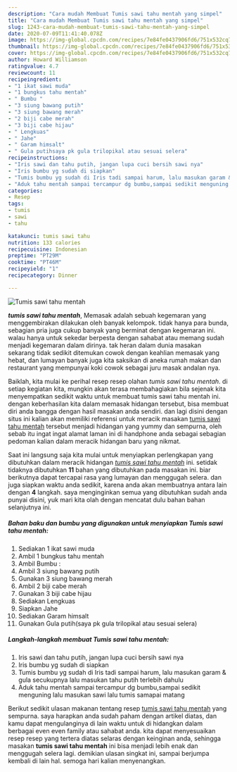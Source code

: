 ```yaml
---
description: "Cara mudah Membuat Tumis sawi tahu mentah yang simpel"
title: "Cara mudah Membuat Tumis sawi tahu mentah yang simpel"
slug: 1243-cara-mudah-membuat-tumis-sawi-tahu-mentah-yang-simpel
date: 2020-07-09T11:41:40.078Z
image: https://img-global.cpcdn.com/recipes/7e84fe0437906fd6/751x532cq70/tumis-sawi-tahu-mentah-foto-resep-utama.jpg
thumbnail: https://img-global.cpcdn.com/recipes/7e84fe0437906fd6/751x532cq70/tumis-sawi-tahu-mentah-foto-resep-utama.jpg
cover: https://img-global.cpcdn.com/recipes/7e84fe0437906fd6/751x532cq70/tumis-sawi-tahu-mentah-foto-resep-utama.jpg
author: Howard Williamson
ratingvalue: 4.7
reviewcount: 11
recipeingredient:
- "1 ikat sawi muda"
- "1 bungkus tahu mentah"
- " Bumbu "
- "3 siung bawang putih"
- "3 siung bawang merah"
- "2 biji cabe merah"
- "3 biji cabe hijau"
- " Lengkuas"
- " Jahe"
- " Garam himsalt"
- " Gula putihsaya pk gula trilopikal atau sesuai selera"
recipeinstructions:
- "Iris sawi dan tahu putih, jangan lupa cuci bersih sawi nya"
- "Iris bumbu yg sudah di siapkan"
- "Tumis bumbu yg sudah di Iris tadi sampai harum, lalu masukan garam &amp; gula secukupnya lalu masukan tahu putih terlebih dahulu"
- "Aduk tahu mentah sampai tercampur dg bumbu,sampai sedikit menguning lalu masukan sawi lalu tumis samapai matang"
categories:
- Resep
tags:
- tumis
- sawi
- tahu

katakunci: tumis sawi tahu 
nutrition: 133 calories
recipecuisine: Indonesian
preptime: "PT29M"
cooktime: "PT46M"
recipeyield: "1"
recipecategory: Dinner

---
```



![Tumis sawi tahu mentah](https://img-global.cpcdn.com/recipes/7e84fe0437906fd6/751x532cq70/tumis-sawi-tahu-mentah-foto-resep-utama.jpg)

<b><i>tumis sawi tahu mentah</i></b>, Memasak adalah sebuah kegemaran yang menggembirakan dilakukan oleh banyak kelompok. tidak hanya para bunda, sebagian pria juga cukup banyak yang berminat dengan kegemaran ini. walau hanya untuk sekedar berpesta dengan sahabat atau memang sudah menjadi kegemaran dalam dirinya. tak heran dalam dunia masakan sekarang tidak sedikit ditemukan cowok dengan keahlian memasak yang hebat, dan lumayan banyak juga kita saksikan di aneka rumah makan dan restaurant yang mempunyai koki cowok sebagai juru masak andalan nya.

Baiklah, kita mulai ke perihal resep resep olahan <i>tumis sawi tahu mentah</i>. di setiap kegiatan kita, mungkin akan terasa membahagiakan bila sejenak kita menyempatkan sedikit waktu untuk membuat tumis sawi tahu mentah ini. dengan keberhasilan kita dalam memasak hidangan tersebut, bisa membuat diri anda bangga dengan hasil masakan anda sendiri. dan lagi disini dengan situs ini kalian akan memiliki referensi untuk meracik masakan <u>tumis sawi tahu mentah</u> tersebut menjadi hidangan yang yummy dan sempurna, oleh sebab itu ingat ingat alamat laman ini di handphone anda sebagai sebagian pedoman kalian dalam meracik hidangan baru yang nikmat.




Saat ini langsung saja kita mulai untuk menyiapkan perlengkapan yang dibutuhkan dalam meracik hidangan <u><i>tumis sawi tahu mentah</i></u> ini. setidak tidaknya dibutuhkan <b>11</b> bahan yang dibutuhkan pada masakan ini. biar berikutnya dapat tercapai rasa yang lumayan dan menggugah selera. dan juga siapkan waktu anda sedikit, karena anda akan membuatnya antara lain dengan <b>4</b> langkah. saya menginginkan semua yang dibutuhkan sudah anda punyai disini, yuk mari kita olah dengan mencatat dulu bahan bahan selanjutnya ini.

<!--inarticleads1-->

##### Bahan baku dan bumbu yang digunakan untuk menyiapkan Tumis sawi tahu mentah:

1. Sediakan 1 ikat sawi muda
1. Ambil 1 bungkus tahu mentah
1. Ambil  Bumbu :
1. Ambil 3 siung bawang putih
1. Gunakan 3 siung bawang merah
1. Ambil 2 biji cabe merah
1. Gunakan 3 biji cabe hijau
1. Sediakan  Lengkuas
1. Siapkan  Jahe
1. Sediakan  Garam himsalt
1. Gunakan  Gula putih(saya pk gula trilopikal atau sesuai selera)




<!--inarticleads2-->

##### Langkah-langkah membuat Tumis sawi tahu mentah:

1. Iris sawi dan tahu putih, jangan lupa cuci bersih sawi nya
1. Iris bumbu yg sudah di siapkan
1. Tumis bumbu yg sudah di Iris tadi sampai harum, lalu masukan garam &amp; gula secukupnya lalu masukan tahu putih terlebih dahulu
1. Aduk tahu mentah sampai tercampur dg bumbu,sampai sedikit menguning lalu masukan sawi lalu tumis samapai matang




Berikut sedikit ulasan makanan tentang resep <u>tumis sawi tahu mentah</u> yang sempurna. saya harapkan anda sudah paham dengan artikel diatas, dan kamu dapat mengulanginya di lain waktu untuk di hidangkan dalam berbagai even even family atau sahabat anda. kita dapat menyesuaikan resep resep yang tertera diatas selaras dengan keinginan anda, sehingga masakan <b>tumis sawi tahu mentah</b> ini bisa menjadi lebih enak dan menggugah selera lagi. demikian ulasan singkat ini, sampai berjumpa kembali di lain hal. semoga hari kalian menyenangkan.
